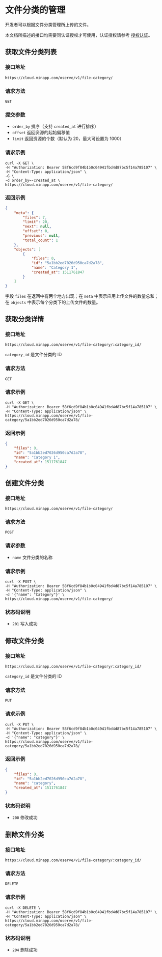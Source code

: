 # 文件分类的管理

开发者可以根据文件分类管理所上传的文件。

本文档所描述的接口均需要同认证授权才可使用，认证授权请参考 [授权认证](./authentication.md)。

## 获取文件分类列表

### 接口地址

`https://cloud.minapp.com/oserve/v1/file-category/`

### 请求方法

`GET`

### 提交参数

- `order_by` 排序（支持 `created_at` 进行排序）
- `offset` 返回资源的起始偏移值
- `limit` 返回资源的个数（默认为 20，最大可设置为 1000）

### 请求示例

```
curl -X GET \
-H "Authorization: Bearer 58f6cd9f84b1b0c04941fbd4d87bc5f14a785107" \
-H "Content-Type: application/json" \
-G \
-d order_by=-created_at \
https://cloud.minapp.com/oserve/v1/file-category/
```

### 返回示例

```json
{
    "meta": {
        "files": 7,
        "limit": 20,
        "next": null,
        "offset": 0,
        "previous": null,
        "total_count": 1
    },
    "objects": [
        {
            "files": 0,
            "id": "5a1bb2ed7026d950ca7d2a78",
            "name": "Category 1",
            "created_at": 1511761847
        }
    ]
}
```

字段 `files` 在返回中有两个地方出现；在 `meta` 中表示应用上传文件的数量总和；在 `objects` 中表示每个分类下的上传文件的数量。

## 获取分类详情

### 接口地址

`https://cloud.minapp.com/oserve/v1/file-category/:category_id/`

`category_id` 是文件分类的 ID

### 请求方法

`GET`

### 请求示例

```
curl -X GET \
-H "Authorization: Bearer 58f6cd9f84b1b0c04941fbd4d87bc5f14a785107" \
-H "Content-Type: application/json" \
https://cloud.minapp.com/oserve/v1/file-category/5a1bb2ed7026d950ca7d2a78/
```

### 返回示例

```json
{
    "files": 0,
    "id": "5a1bb2ed7026d950ca7d2a78",
    "name": "Category 1",
    "created_at": 1511761847
}
```

## 创建文件分类

### 接口地址

`https://cloud.minapp.com/oserve/v1/file-category/`

### 请求方法

`POST`

### 请求参数

- `name` 文件分类的名称

### 请求示例

```
curl -X POST \
-H "Authorization: Bearer 58f6cd9f84b1b0c04941fbd4d87bc5f14a785107" \
-H "Content-Type: application/json" \
-d '{"name": "Category"}' \
https://cloud.minapp.com/oserve/v1/file-category/
```

### 状态码说明

- `201` 写入成功


## 修改文件分类

### 接口地址

`https://cloud.minapp.com/oserve/v1/file-category/:category_id/`

`category_id` 是文件分类的 ID

### 请求方法

`PUT`

### 请求示例

```
curl -X PUT \
-H "Authorization: Bearer 58f6cd9f84b1b0c04941fbd4d87bc5f14a785107" \
-H "Content-Type: application/json" \
-d '{"name": "category"}' \
https://cloud.minapp.com/oserve/v1/file-category/5a1bb2ed7026d950ca7d2a78/
```

### 返回示例

```json
{
    "files": 0,
    "id": "5a1bb2ed7026d950ca7d2a78",
    "name": "category",
    "created_at": 1511761847
}
```

### 状态码说明

- `200` 修改成功


## 删除文件分类

### 接口地址

`https://cloud.minapp.com/oserve/v1/file-category/:category_id/`

### 请求方法

`DELETE`

### 请求示例

```
curl -X DELETE \
-H "Authorization: Bearer 58f6cd9f84b1b0c04941fbd4d87bc5f14a785107" \
-H "Content-Type: application/json" \
https://cloud.minapp.com/oserve/v1/file-category/5a1bb2ed7026d950ca7d2a78/
```

### 状态码说明

- `204` 删除成功
